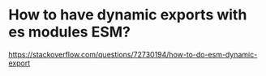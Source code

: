 # How to have dynamic exports with es modules ESM?


https://stackoverflow.com/questions/72730194/how-to-do-esm-dynamic-export
